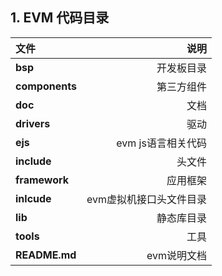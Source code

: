 ## 1. EVM 代码目录 


| 文件      |    说明|
| :-------- | --------:|
| **bsp**| 开发板目录 |
| **components**| 第三方组件 |
| **doc**| 文档 |
| **drivers**| 驱动 |
| **ejs**| evm js语言相关代码 |
| **include**|   头文件  | 
| **framework**|   应用框架 |
| **inlcude**|    evm虚拟机接口头文件目录|
| **lib**|    静态库目录 |
| **tools**| 工具 | 
| **README.md**|   evm说明文档 |
